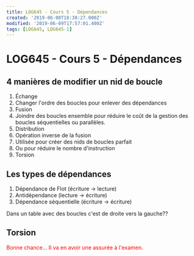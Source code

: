 ```yaml
---
title: LOG645 - Cours 5 - Dépendances
created: '2019-06-08T18:38:27.000Z'
modified: '2019-06-09T17:57:01.400Z'
tags: [LOG645, LOG645-1]
---
```


# LOG645 - Cours 5 - Dépendances

## 4 manières de modifier un nid de boucle
1. Échange
  1. Changer l'ordre des boucles pour enlever des dépendances
1. Fusion
  1. Joindre des boucles ensemble pour réduire le coût de la gestion des boucles séquentielles ou parallèles.
1. Distribution
  1. Opération inverse de la fusion
  1. Utilisée pour créer des nids de boucles parfait
  1. Ou pour réduire le nombre d'instruction
1. Torsion 

## Les types de dépendances
1. Dépendance de Flot (écriture -> lecture)
1. Antidépendance (lecture -> écriture)
1. Dépendance séquentielle (écriture -> écriture)

Dans un table avec des boucles c'est de droite vers la gauche??

## Torsion
<span style="color:red">Bonne chance... Il va en avoir une assurée à l'examen.</span>
